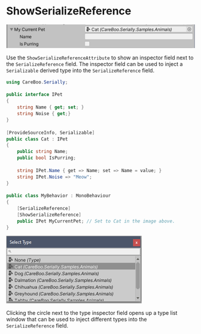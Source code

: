 ShowSerializeReference
======================

![ShowSerializeReferenceDrawer](images/ShowSerializeReferenceDrawer.png)

Use the `ShowSerializeReferenceAttribute` to show an inspector field next to the `SerializeReference` field. The inspector field can be used to inject a `Serializable` derived type into the `SerializeReference` field.

```cs
using CareBoo.Serially;

public interface IPet 
{
    string Name { get; set; }
    string Noise { get;}
}

[ProvideSourceInfo, Serializable]
public class Cat : IPet
{
    public string Name;
    public bool IsPurring;

    string IPet.Name { get => Name; set => Name = value; }
    string IPet.Noise => "Meow";
}

public class MyBehavior : MonoBehaviour
{
    [SerializeReference]
    [ShowSerializeReference]
    public IPet MyCurrentPet; // Set to Cat in the image above.
}
```

![TypePickerWindow](images/TypePickerWindow.png)

Clicking the circle next to the type inspector field opens up a type list window that can be used to inject different types into the `SerializeReference` field.
